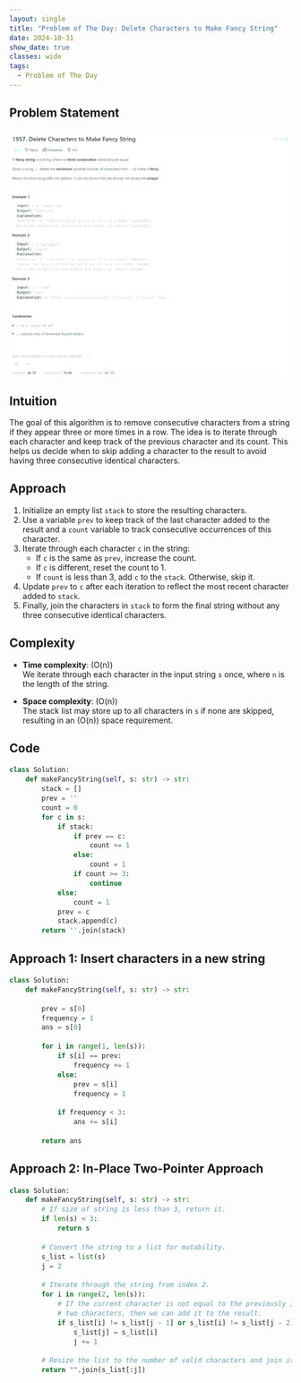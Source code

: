 ```yaml
---
layout: single
title: "Problem of The Day: Delete Characters to Make Fancy String"
date: 2024-10-31
show_date: true
classes: wide
tags:
  - Problem of The Day
---
```


## Problem Statement

![problem](/assets/images/2024-10-31_20-48-48-problem1957.png)

## Intuition

The goal of this algorithm is to remove consecutive characters from a string if they appear three or more times in a row. The idea is to iterate through each character and keep track of the previous character and its count. This helps us decide when to skip adding a character to the result to avoid having three consecutive identical characters.

## Approach

1. Initialize an empty list `stack` to store the resulting characters.
2. Use a variable `prev` to keep track of the last character added to the result and a `count` variable to track consecutive occurrences of this character.
3. Iterate through each character `c` in the string:
   - If `c` is the same as `prev`, increase the count.
   - If `c` is different, reset the count to 1.
   - If `count` is less than 3, add `c` to the `stack`. Otherwise, skip it.
4. Update `prev` to `c` after each iteration to reflect the most recent character added to `stack`.
5. Finally, join the characters in `stack` to form the final string without any three consecutive identical characters.

## Complexity

- **Time complexity**: \(O(n)\)  
  We iterate through each character in the input string `s` once, where `n` is the length of the string.

- **Space complexity**: \(O(n)\)  
  The stack list may store up to all characters in `s` if none are skipped, resulting in an \(O(n)\) space requirement.

## Code

```python
class Solution:
    def makeFancyString(self, s: str) -> str:
        stack = []
        prev = ''
        count = 0
        for c in s:
            if stack:
                if prev == c:
                    count += 1
                else:
                    count = 1
                if count >= 3:
                    continue
            else:
                count = 1
            prev = c
            stack.append(c)
        return ''.join(stack)
```

## Approach 1: Insert characters in a new string

```python
class Solution:
    def makeFancyString(self, s: str) -> str:

        prev = s[0]
        frequency = 1
        ans = s[0]

        for i in range(1, len(s)):
            if s[i] == prev:
                frequency += 1
            else:
                prev = s[i]
                frequency = 1

            if frequency < 3:
                ans += s[i]

        return ans
```

## Approach 2: In-Place Two-Pointer Approach

```python
class Solution:
    def makeFancyString(self, s: str) -> str:
        # If size of string is less than 3, return it.
        if len(s) < 3:
            return s

        # Convert the string to a list for mutability.
        s_list = list(s)
        j = 2

        # Iterate through the string from index 2.
        for i in range(2, len(s)):
            # If the current character is not equal to the previously inserted
            # two characters, then we can add it to the result.
            if s_list[i] != s_list[j - 1] or s_list[i] != s_list[j - 2]:
                s_list[j] = s_list[i]
                j += 1

        # Resize the list to the number of valid characters and join it back into a string.
        return "".join(s_list[:j])
```
